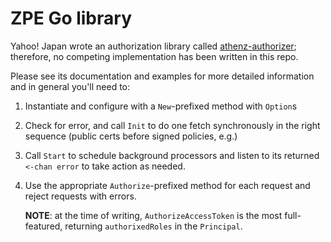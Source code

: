 # ZPE Go library

Yahoo! Japan wrote an authorization library called [athenz-authorizer](https://github.com/yahoojapan/athenz-authorizer);
therefore, no competing implementation has been written in this repo.

Please see its documentation and examples for more detailed information and in general you'll need to:

1. Instantiate and configure with a `New`-prefixed method with `Option`s
2. Check for error, and call `Init` to do one fetch synchronously in the right sequence (public certs before signed
   policies, e.g.)
3. Call `Start` to schedule background processors and listen to its returned `<-chan error` to take action as needed.
4. Use the appropriate `Authorize`-prefixed method for each request and reject requests with errors.

    **NOTE**: at the time of writing, `AuthorizeAccessToken` is the most full-featured, returning `authorixedRoles` in
    the `Principal`. 
